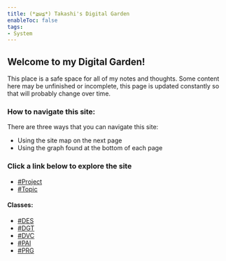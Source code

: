 ```yaml
---
title: (*≧ω≦*) Takashi's Digital Garden
enableToc: false
tags:
- System
---
```


## Welcome to my Digital Garden!

This place is a safe space for all of my notes and thoughts. Some content here may be unfinished or incomplete, this page is updated constantly so that will probably change over time.

### How to navigate this site:

There are three ways that you can navigate this site:
- Using the site map on the next page
- Using the graph found at the bottom of each page

### Click a link below to explore the site
- [#Project](https://thattakashi.me/tags/Project/)
- [#Topic](https://thattakashi.me/tags/Topic/)

#### Classes:
- [#DES](https://thattakashi.me/tags/DES/) 
- [#DGT](https://thattakashi.me/tags/DGT/) 
- [#DVC](https://thattakashi.me/tags/DVC/) 
- [#PAI](https://thattakashi.me/tags/PAI/) 
- [#PRG](https://thattakashi.me/tags/PRG/) 